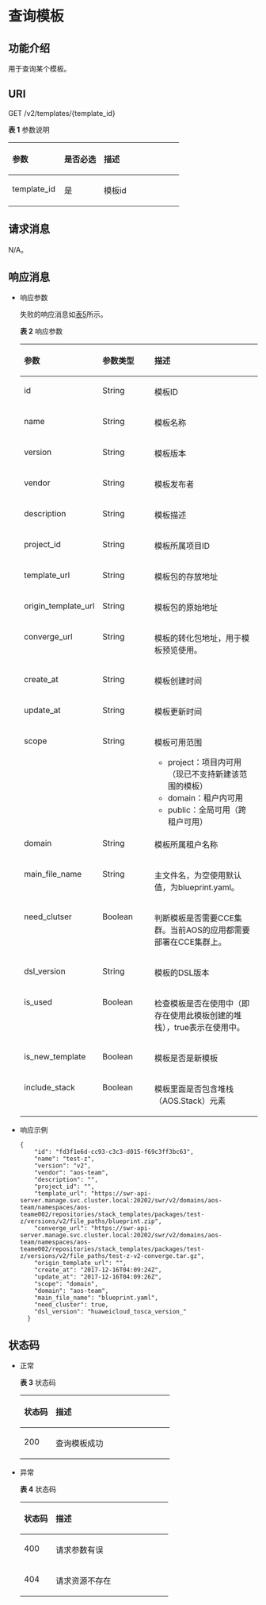 # 查询模板<a name="aos_02_0015"></a>

## 功能介绍<a name="section13212132232919"></a>

用于查询某个模板。

## URI<a name="section92121522132918"></a>

GET /v2/templates/\{template\_id\}

**表 1**  参数说明

<a name="table11551617141510"></a>
<table><thead align="left"><tr id="row1355817121510"><th class="cellrowborder" valign="top" width="30.43%" id="mcps1.2.4.1.1"><p id="p1856161791511"><a name="p1856161791511"></a><a name="p1856161791511"></a>参数</p>
</th>
<th class="cellrowborder" valign="top" width="23.189999999999998%" id="mcps1.2.4.1.2"><p id="p1634710203348"><a name="p1634710203348"></a><a name="p1634710203348"></a>是否必选</p>
</th>
<th class="cellrowborder" valign="top" width="46.379999999999995%" id="mcps1.2.4.1.3"><p id="p55614173159"><a name="p55614173159"></a><a name="p55614173159"></a>描述</p>
</th>
</tr>
</thead>
<tbody><tr id="row105615172154"><td class="cellrowborder" valign="top" width="30.43%" headers="mcps1.2.4.1.1 "><p id="p45671715153"><a name="p45671715153"></a><a name="p45671715153"></a>template_id</p>
</td>
<td class="cellrowborder" valign="top" width="23.189999999999998%" headers="mcps1.2.4.1.2 "><p id="p1049216192615"><a name="p1049216192615"></a><a name="p1049216192615"></a>是</p>
</td>
<td class="cellrowborder" valign="top" width="46.379999999999995%" headers="mcps1.2.4.1.3 "><p id="p135641715151"><a name="p135641715151"></a><a name="p135641715151"></a>模板id</p>
</td>
</tr>
</tbody>
</table>

## 请求消息<a name="section15214322182912"></a>

N/A。

## 响应消息<a name="section92141522162910"></a>

-   响应参数

    失败的响应消息如[表5](创建模板.md#table104171158104518)所示。

    **表 2**  响应参数

    <a name="table5418744154017"></a>
    <table><thead align="left"><tr id="row114197444409"><th class="cellrowborder" valign="top" width="25.742574257425744%" id="mcps1.2.4.1.1"><p id="p1041964417405"><a name="p1041964417405"></a><a name="p1041964417405"></a>参数</p>
    </th>
    <th class="cellrowborder" valign="top" width="23.762376237623762%" id="mcps1.2.4.1.2"><p id="p44193448400"><a name="p44193448400"></a><a name="p44193448400"></a>参数类型</p>
    </th>
    <th class="cellrowborder" valign="top" width="50.495049504950494%" id="mcps1.2.4.1.3"><p id="p17419644184012"><a name="p17419644184012"></a><a name="p17419644184012"></a>描述</p>
    </th>
    </tr>
    </thead>
    <tbody><tr id="row74191544144013"><td class="cellrowborder" valign="top" width="25.742574257425744%" headers="mcps1.2.4.1.1 "><p id="p104191344104018"><a name="p104191344104018"></a><a name="p104191344104018"></a>id</p>
    </td>
    <td class="cellrowborder" valign="top" width="23.762376237623762%" headers="mcps1.2.4.1.2 "><p id="p14931113293"><a name="p14931113293"></a><a name="p14931113293"></a>String</p>
    </td>
    <td class="cellrowborder" valign="top" width="50.495049504950494%" headers="mcps1.2.4.1.3 "><p id="p6419744114010"><a name="p6419744114010"></a><a name="p6419744114010"></a>模板ID</p>
    </td>
    </tr>
    <tr id="row24191944104013"><td class="cellrowborder" valign="top" width="25.742574257425744%" headers="mcps1.2.4.1.1 "><p id="p154199442402"><a name="p154199442402"></a><a name="p154199442402"></a>name</p>
    </td>
    <td class="cellrowborder" valign="top" width="23.762376237623762%" headers="mcps1.2.4.1.2 "><p id="p660933122910"><a name="p660933122910"></a><a name="p660933122910"></a>String</p>
    </td>
    <td class="cellrowborder" valign="top" width="50.495049504950494%" headers="mcps1.2.4.1.3 "><p id="p1541915448401"><a name="p1541915448401"></a><a name="p1541915448401"></a>模板名称</p>
    </td>
    </tr>
    <tr id="row12802191115813"><td class="cellrowborder" valign="top" width="25.742574257425744%" headers="mcps1.2.4.1.1 "><p id="p19803517585"><a name="p19803517585"></a><a name="p19803517585"></a>version</p>
    </td>
    <td class="cellrowborder" valign="top" width="23.762376237623762%" headers="mcps1.2.4.1.2 "><p id="p18416510172916"><a name="p18416510172916"></a><a name="p18416510172916"></a>String</p>
    </td>
    <td class="cellrowborder" valign="top" width="50.495049504950494%" headers="mcps1.2.4.1.3 "><p id="p1780315119588"><a name="p1780315119588"></a><a name="p1780315119588"></a>模板版本</p>
    </td>
    </tr>
    <tr id="row16891610195819"><td class="cellrowborder" valign="top" width="25.742574257425744%" headers="mcps1.2.4.1.1 "><p id="p1896107581"><a name="p1896107581"></a><a name="p1896107581"></a>vendor</p>
    </td>
    <td class="cellrowborder" valign="top" width="23.762376237623762%" headers="mcps1.2.4.1.2 "><p id="p191821479295"><a name="p191821479295"></a><a name="p191821479295"></a>String</p>
    </td>
    <td class="cellrowborder" valign="top" width="50.495049504950494%" headers="mcps1.2.4.1.3 "><p id="p1689110205814"><a name="p1689110205814"></a><a name="p1689110205814"></a>模板发布者</p>
    </td>
    </tr>
    <tr id="row15643251185814"><td class="cellrowborder" valign="top" width="25.742574257425744%" headers="mcps1.2.4.1.1 "><p id="p764375195814"><a name="p764375195814"></a><a name="p764375195814"></a>description</p>
    </td>
    <td class="cellrowborder" valign="top" width="23.762376237623762%" headers="mcps1.2.4.1.2 "><p id="p92912102917"><a name="p92912102917"></a><a name="p92912102917"></a>String</p>
    </td>
    <td class="cellrowborder" valign="top" width="50.495049504950494%" headers="mcps1.2.4.1.3 "><p id="p364415518588"><a name="p364415518588"></a><a name="p364415518588"></a>模板描述</p>
    </td>
    </tr>
    <tr id="row16230105685819"><td class="cellrowborder" valign="top" width="25.742574257425744%" headers="mcps1.2.4.1.1 "><p id="p202311656105818"><a name="p202311656105818"></a><a name="p202311656105818"></a>project_id</p>
    </td>
    <td class="cellrowborder" valign="top" width="23.762376237623762%" headers="mcps1.2.4.1.2 "><p id="p6217159299"><a name="p6217159299"></a><a name="p6217159299"></a>String</p>
    </td>
    <td class="cellrowborder" valign="top" width="50.495049504950494%" headers="mcps1.2.4.1.3 "><p id="p142311256175810"><a name="p142311256175810"></a><a name="p142311256175810"></a>模板所属项目ID</p>
    </td>
    </tr>
    <tr id="row138691426193415"><td class="cellrowborder" valign="top" width="25.742574257425744%" headers="mcps1.2.4.1.1 "><p id="p118701226113414"><a name="p118701226113414"></a><a name="p118701226113414"></a>template_url</p>
    </td>
    <td class="cellrowborder" valign="top" width="23.762376237623762%" headers="mcps1.2.4.1.2 "><p id="p1869101610298"><a name="p1869101610298"></a><a name="p1869101610298"></a>String</p>
    </td>
    <td class="cellrowborder" valign="top" width="50.495049504950494%" headers="mcps1.2.4.1.3 "><p id="p1687082623412"><a name="p1687082623412"></a><a name="p1687082623412"></a>模板包的存放地址</p>
    </td>
    </tr>
    <tr id="row1523493183415"><td class="cellrowborder" valign="top" width="25.742574257425744%" headers="mcps1.2.4.1.1 "><p id="p112341731173418"><a name="p112341731173418"></a><a name="p112341731173418"></a>origin_template_url</p>
    </td>
    <td class="cellrowborder" valign="top" width="23.762376237623762%" headers="mcps1.2.4.1.2 "><p id="p312351812920"><a name="p312351812920"></a><a name="p312351812920"></a>String</p>
    </td>
    <td class="cellrowborder" valign="top" width="50.495049504950494%" headers="mcps1.2.4.1.3 "><p id="p16234133112342"><a name="p16234133112342"></a><a name="p16234133112342"></a>模板包的原始地址</p>
    </td>
    </tr>
    <tr id="row824312493211"><td class="cellrowborder" valign="top" width="25.742574257425744%" headers="mcps1.2.4.1.1 "><p id="p224416413219"><a name="p224416413219"></a><a name="p224416413219"></a>converge_url</p>
    </td>
    <td class="cellrowborder" valign="top" width="23.762376237623762%" headers="mcps1.2.4.1.2 "><p id="p524510423215"><a name="p524510423215"></a><a name="p524510423215"></a>String</p>
    </td>
    <td class="cellrowborder" valign="top" width="50.495049504950494%" headers="mcps1.2.4.1.3 "><p id="p724516417328"><a name="p724516417328"></a><a name="p724516417328"></a>模板的转化包地址，用于模板预览使用。</p>
    </td>
    </tr>
    <tr id="row1875041920"><td class="cellrowborder" valign="top" width="25.742574257425744%" headers="mcps1.2.4.1.1 "><p id="p687524927"><a name="p687524927"></a><a name="p687524927"></a>create_at</p>
    </td>
    <td class="cellrowborder" valign="top" width="23.762376237623762%" headers="mcps1.2.4.1.2 "><p id="p26136199298"><a name="p26136199298"></a><a name="p26136199298"></a>String</p>
    </td>
    <td class="cellrowborder" valign="top" width="50.495049504950494%" headers="mcps1.2.4.1.3 "><p id="p12876164728"><a name="p12876164728"></a><a name="p12876164728"></a>模板创建时间</p>
    </td>
    </tr>
    <tr id="row48291523"><td class="cellrowborder" valign="top" width="25.742574257425744%" headers="mcps1.2.4.1.1 "><p id="p281195218"><a name="p281195218"></a><a name="p281195218"></a>update_at</p>
    </td>
    <td class="cellrowborder" valign="top" width="23.762376237623762%" headers="mcps1.2.4.1.2 "><p id="p7801520132918"><a name="p7801520132918"></a><a name="p7801520132918"></a>String</p>
    </td>
    <td class="cellrowborder" valign="top" width="50.495049504950494%" headers="mcps1.2.4.1.3 "><p id="p38291327"><a name="p38291327"></a><a name="p38291327"></a>模板更新时间</p>
    </td>
    </tr>
    <tr id="row135055271215"><td class="cellrowborder" valign="top" width="25.742574257425744%" headers="mcps1.2.4.1.1 "><p id="p4505182713219"><a name="p4505182713219"></a><a name="p4505182713219"></a>scope</p>
    </td>
    <td class="cellrowborder" valign="top" width="23.762376237623762%" headers="mcps1.2.4.1.2 "><p id="p6419162202910"><a name="p6419162202910"></a><a name="p6419162202910"></a>String</p>
    </td>
    <td class="cellrowborder" valign="top" width="50.495049504950494%" headers="mcps1.2.4.1.3 "><p id="p5505152711210"><a name="p5505152711210"></a><a name="p5505152711210"></a>模板可用范围</p>
    <a name="ul1468815615271"></a><a name="ul1468815615271"></a><ul id="ul1468815615271"><li>project：项目内可用（现已不支持新建该范围的模板）</li><li>domain：租户内可用</li><li>public：全局可用（跨租户可用）</li></ul>
    </td>
    </tr>
    <tr id="row158870359212"><td class="cellrowborder" valign="top" width="25.742574257425744%" headers="mcps1.2.4.1.1 "><p id="p4887133518216"><a name="p4887133518216"></a><a name="p4887133518216"></a>domain</p>
    </td>
    <td class="cellrowborder" valign="top" width="23.762376237623762%" headers="mcps1.2.4.1.2 "><p id="p14371133332914"><a name="p14371133332914"></a><a name="p14371133332914"></a>String</p>
    </td>
    <td class="cellrowborder" valign="top" width="50.495049504950494%" headers="mcps1.2.4.1.3 "><p id="p788716351727"><a name="p788716351727"></a><a name="p788716351727"></a>模板所属租户名称</p>
    </td>
    </tr>
    <tr id="row18444195113418"><td class="cellrowborder" valign="top" width="25.742574257425744%" headers="mcps1.2.4.1.1 "><p id="p15446253347"><a name="p15446253347"></a><a name="p15446253347"></a>main_file_name</p>
    </td>
    <td class="cellrowborder" valign="top" width="23.762376237623762%" headers="mcps1.2.4.1.2 "><p id="p1644616519341"><a name="p1644616519341"></a><a name="p1644616519341"></a>String</p>
    </td>
    <td class="cellrowborder" valign="top" width="50.495049504950494%" headers="mcps1.2.4.1.3 "><p id="p44468518349"><a name="p44468518349"></a><a name="p44468518349"></a>主文件名，为空使用默认值，为blueprint.yaml。</p>
    </td>
    </tr>
    <tr id="row12517722103517"><td class="cellrowborder" valign="top" width="25.742574257425744%" headers="mcps1.2.4.1.1 "><p id="p3518112273513"><a name="p3518112273513"></a><a name="p3518112273513"></a>need_clutser</p>
    </td>
    <td class="cellrowborder" valign="top" width="23.762376237623762%" headers="mcps1.2.4.1.2 "><p id="p3518922103512"><a name="p3518922103512"></a><a name="p3518922103512"></a>Boolean</p>
    </td>
    <td class="cellrowborder" valign="top" width="50.495049504950494%" headers="mcps1.2.4.1.3 "><p id="p13518112217350"><a name="p13518112217350"></a><a name="p13518112217350"></a>判断模板是否需要CCE集群。当前AOS的应用都需要部署在CCE集群上。</p>
    </td>
    </tr>
    <tr id="row788904114162"><td class="cellrowborder" valign="top" width="25.742574257425744%" headers="mcps1.2.4.1.1 "><p id="p28891941101618"><a name="p28891941101618"></a><a name="p28891941101618"></a>dsl_version</p>
    </td>
    <td class="cellrowborder" valign="top" width="23.762376237623762%" headers="mcps1.2.4.1.2 "><p id="p888954118165"><a name="p888954118165"></a><a name="p888954118165"></a>String</p>
    </td>
    <td class="cellrowborder" valign="top" width="50.495049504950494%" headers="mcps1.2.4.1.3 "><p id="p13889194115162"><a name="p13889194115162"></a><a name="p13889194115162"></a>模板的DSL版本</p>
    </td>
    </tr>
    <tr id="row159891114805"><td class="cellrowborder" valign="top" width="25.742574257425744%" headers="mcps1.2.4.1.1 "><p id="p599018145019"><a name="p599018145019"></a><a name="p599018145019"></a>is_used</p>
    </td>
    <td class="cellrowborder" valign="top" width="23.762376237623762%" headers="mcps1.2.4.1.2 "><p id="p599020145011"><a name="p599020145011"></a><a name="p599020145011"></a>Boolean</p>
    </td>
    <td class="cellrowborder" valign="top" width="50.495049504950494%" headers="mcps1.2.4.1.3 "><p id="p128712371807"><a name="p128712371807"></a><a name="p128712371807"></a>检查模板是否在使用中（即存在使用此模板创建的堆栈），true表示在使用中。</p>
    </td>
    </tr>
    <tr id="row113911543095"><td class="cellrowborder" valign="top" width="25.742574257425744%" headers="mcps1.2.4.1.1 "><p id="p1539294312910"><a name="p1539294312910"></a><a name="p1539294312910"></a>is_new_template</p>
    </td>
    <td class="cellrowborder" valign="top" width="23.762376237623762%" headers="mcps1.2.4.1.2 "><p id="p103924437917"><a name="p103924437917"></a><a name="p103924437917"></a>Boolean</p>
    </td>
    <td class="cellrowborder" valign="top" width="50.495049504950494%" headers="mcps1.2.4.1.3 "><p id="p339218431891"><a name="p339218431891"></a><a name="p339218431891"></a>模板是否是新模板</p>
    </td>
    </tr>
    <tr id="row08784713914"><td class="cellrowborder" valign="top" width="25.742574257425744%" headers="mcps1.2.4.1.1 "><p id="p78794710920"><a name="p78794710920"></a><a name="p78794710920"></a>include_stack</p>
    </td>
    <td class="cellrowborder" valign="top" width="23.762376237623762%" headers="mcps1.2.4.1.2 "><p id="p178724713916"><a name="p178724713916"></a><a name="p178724713916"></a>Boolean</p>
    </td>
    <td class="cellrowborder" valign="top" width="50.495049504950494%" headers="mcps1.2.4.1.3 "><p id="p08713471599"><a name="p08713471599"></a><a name="p08713471599"></a>模板里面是否包含堆栈（AOS.Stack）元素</p>
    </td>
    </tr>
    </tbody>
    </table>

-   响应示例

    ```
    {
        "id": "fd3f1e6d-cc93-c3c3-d015-f69c3ff3bc63",
        "name": "test-z",
        "version": "v2",
        "vendor": "aos-team",
        "description": "",
        "project_id": "",
        "template_url": "https://swr-api-server.manage.svc.cluster.local:20202/swr/v2/domains/aos-team/namespaces/aos-teame002/repositories/stack_templates/packages/test-z/versions/v2/file_paths/blueprint.zip",
        "converge_url": "https://swr-api-server.manage.svc.cluster.local:20202/swr/v2/domains/aos-team/namespaces/aos-teame002/repositories/stack_templates/packages/test-z/versions/v2/file_paths/test-z-v2-converge.tar.gz",
        "origin_template_url": "",
        "create_at": "2017-12-16T04:09:24Z",
        "update_at": "2017-12-16T04:09:26Z",
        "scope": "domain",
        "domain": "aos-team",
        "main_file_name": "blueprint.yaml",
        "need_cluster": true,
        "dsl_version": "huaweicloud_tosca_version_"
      }
    ```


## 状态码<a name="section1221910224296"></a>

-   正常

    **表 3**  状态码

    <a name="table19219182272918"></a>
    <table><thead align="left"><tr id="row2219922172913"><th class="cellrowborder" valign="top" width="21.19%" id="mcps1.2.3.1.1"><p id="p10220192215295"><a name="p10220192215295"></a><a name="p10220192215295"></a>状态码</p>
    </th>
    <th class="cellrowborder" valign="top" width="78.81%" id="mcps1.2.3.1.2"><p id="p32202228297"><a name="p32202228297"></a><a name="p32202228297"></a>描述</p>
    </th>
    </tr>
    </thead>
    <tbody><tr id="row1022032218293"><td class="cellrowborder" valign="top" width="21.19%" headers="mcps1.2.3.1.1 "><p id="p1122062219293"><a name="p1122062219293"></a><a name="p1122062219293"></a>200</p>
    </td>
    <td class="cellrowborder" valign="top" width="78.81%" headers="mcps1.2.3.1.2 "><p id="p8220822182913"><a name="p8220822182913"></a><a name="p8220822182913"></a>查询模板成功</p>
    </td>
    </tr>
    </tbody>
    </table>

-   异常

    **表 4**  状态码

    <a name="table922082212299"></a>
    <table><thead align="left"><tr id="row102209229294"><th class="cellrowborder" valign="top" width="21.43%" id="mcps1.2.3.1.1"><p id="p422082210296"><a name="p422082210296"></a><a name="p422082210296"></a>状态码</p>
    </th>
    <th class="cellrowborder" valign="top" width="78.57%" id="mcps1.2.3.1.2"><p id="p3220122282915"><a name="p3220122282915"></a><a name="p3220122282915"></a>描述</p>
    </th>
    </tr>
    </thead>
    <tbody><tr id="row720091343710"><td class="cellrowborder" valign="top" width="21.43%" headers="mcps1.2.3.1.1 "><p id="p3201213133712"><a name="p3201213133712"></a><a name="p3201213133712"></a>400</p>
    </td>
    <td class="cellrowborder" valign="top" width="78.57%" headers="mcps1.2.3.1.2 "><p id="p10201113193718"><a name="p10201113193718"></a><a name="p10201113193718"></a>请求参数有误</p>
    </td>
    </tr>
    <tr id="row12204228297"><td class="cellrowborder" valign="top" width="21.43%" headers="mcps1.2.3.1.1 "><p id="p3220152215291"><a name="p3220152215291"></a><a name="p3220152215291"></a>404</p>
    </td>
    <td class="cellrowborder" valign="top" width="78.57%" headers="mcps1.2.3.1.2 "><p id="p02494119383"><a name="p02494119383"></a><a name="p02494119383"></a>请求资源不存在</p>
    </td>
    </tr>
    </tbody>
    </table>


